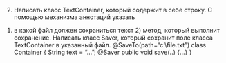 2. Написать класс TextContainer, который содержит в себе строку. С помощью механизма аннотаций указать
1) в какой файл должен сохраниться текст 2) метод, который выполнит сохранение. Написать класс Saver,
который сохранит поле класса TextContainer в указанный файл.
@SaveTo(path=“c:\\file.txt”)
class Container {
String text = “…”;
@Saver
public void save(..) {…}
}